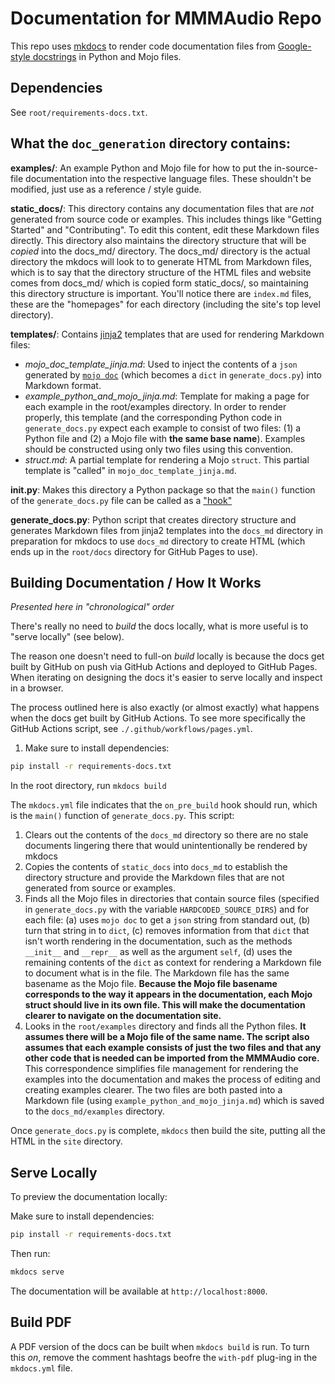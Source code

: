 # Documentation for MMMAudio Repo

This repo uses [mkdocs](https://www.mkdocs.org/) to render code documentation files from [Google-style docstrings](https://google.github.io/styleguide/pyguide.html) in Python and Mojo files.

## Dependencies

See `root/requirements-docs.txt`.

## What the `doc_generation` directory contains:

**examples/**: An example Python and Mojo file for how to put the in-source-file documentation into the respective language files. These shouldn't be modified, just use as a reference / style guide.

**static_docs/**: This directory contains any documentation files that are *not* generated from source code or examples. This includes things like "Getting Started" and "Contributing". To edit this content, edit these Markdown files directly. This directory also maintains the directory structure that will be *copied* into the docs_md/ directory. The docs_md/ directory is the actual directory the mkdocs will look to to generate HTML from Markdown files, which is to say that the directory structure of the HTML files and website comes from docs_md/ which is copied form static_docs/, so maintaining this directory structure is important. You'll notice there are `index.md` files, these are the "homepages" for each directory (including the site's top level directory).

**templates/**: Contains [jinja2](https://jinja.palletsprojects.com/en/stable/) templates that are used for rendering Markdown files:

- *mojo_doc_template_jinja.md*: Used to inject the contents of a `json` generated by [`mojo doc`](https://docs.modular.com/mojo/cli/doc/) (which becomes a `dict` in `generate_docs.py`) into Markdown format.
- *example_python_and_mojo_jinja.md*: Template for making a page for each example in the root/examples directory. In order to render properly, this template (and the corresponding Python code in `generate_docs.py` expect each example to consist of two files: (1) a Python file and (2) a Mojo file with **the same base name**). Examples should be constructed using only two files using this convention.
- *struct.md*: A partial template for rendering a Mojo `struct`. This partial template is "called" in `mojo_doc_template_jinja.md`.

**__init__.py**: Makes this directory a Python package so that the `main()` function of the `generate_docs.py` file can be called as a ["hook"](https://github.com/aklajnert/mkdocs-simple-hooks)

**generate_docs.py**: Python script that creates directory structure and generates Markdown files from jinja2 templates into the `docs_md` directory in preparation for mkdocs to use `docs_md` directory to create HTML (which ends up in the `root/docs` directory for GitHub Pages to use).

## Building Documentation / How It Works

*Presented here in "chronological" order*

There's really no need to *build* the docs locally, what is more useful is to "serve locally" (see below).

The reason one doesn't need to full-on *build* locally is because the docs get built by GitHub on push via GitHub Actions and deployed to GitHub Pages. When iterating on designing the docs it's easier to serve locally and inspect in a browser.

The process outlined here is also exactly (or almost exactly) what happens when the docs get built by GitHub Actions. To see more specifically the GitHub Actions script, see `./.github/workflows/pages.yml`.

1. Make sure to install dependencies:

```bash
pip install -r requirements-docs.txt
```

In the root directory, run `mkdocs build`

The `mkdocs.yml` file indicates that the `on_pre_build` hook should run, which is the `main()` function of `generate_docs.py`. This script:

1. Clears out the contents of the `docs_md` directory so there are no stale documents lingering there that would unintentionally be rendered by mkdocs
2. Copies the contents of `static_docs` into `docs_md` to establish the directory structure and provide the Markdown files that are not generated from source or examples.
3. Finds all the Mojo files in directories that contain source files (specified in `generate_docs.py` with the variable `HARDCODED_SOURCE_DIRS`) and for each file: (a) uses `mojo doc` to get a `json` string from standard out, (b) turn that string in to `dict`, (c) removes information from that `dict` that isn't worth rendering in the documentation, such as the methods `__init__` and `__repr__` as well as the argument `self`, (d) uses the remaining contents of the `dict` as context for rendering a Markdown file to document what is in the file. The Markdown file has the same basename as the Mojo file. **Because the Mojo file basename corresponds to the way it appears in the documentation, each Mojo struct should live in its own file. This will make the documentation clearer to navigate on the documentation site.** 
4. Looks in the `root/examples` directory and finds all the Python files. **It assumes there will be a Mojo file of the same name. The script also assumes that each example consists of just the two files and that any other code that is needed can be imported from the MMMAudio core.** This correspondence simplifies file management for rendering the examples into the documentation and makes the process of editing and creating examples clearer. The two files are both pasted into a Markdown file (using `example_python_and_mojo_jinja.md`) which is saved to the `docs_md/examples` directory.

Once `generate_docs.py` is complete, `mkdocs` then build the site, putting all the HTML in the `site` directory. 

## Serve Locally

To preview the documentation locally:

Make sure to install dependencies:

```bash
pip install -r requirements-docs.txt
```

Then run:

```bash
mkdocs serve
```

The documentation will be available at `http://localhost:8000`.

## Build PDF

A PDF version of the docs can be built when `mkdocs build` is run. To turn this *on*, remove the comment hashtags beofre the `with-pdf` plug-ing in the `mkdocs.yml` file.